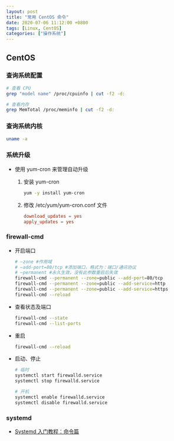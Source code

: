 ```yaml
---
layout: post
title: "常用 CentOS 命令"
date: 2020-07-06 11:12:00 +0800
tags: [Linux, CentOS]
categories: ["操作系统"]
---
```


## CentOS

### 查询系统配置

```bash
# 查看 CPU
grep "model name" /proc/cpuinfo | cut -f2 -d:

# 查看内存
grep MemTotal /proc/meminfo | cut -f2 -d:
```

### 查询系统内核

```bash
uname -a
```

### 系统升级

- 使用 yum-cron 来管理自动升级

  1. 安装 yum-cron

     ```bash
     yum -y install yum-cron
     ```

  1. 修改 /etc/yum/yum-cron.conf 文件

     ```conf
     download_updates = yes
     apply_updates = yes
     ```

### firewall-cmd

- 开启端口

  ```bash
  # –zone #作用域
  # –add-port=80/tcp #添加端口，格式为：端口/通讯协议
  # –permanent #永久生效，没有此参数重启后失效
  firewall-cmd --permanent --zone=public --add-port=80/tcp
  firewall-cmd --permanent --zone=public --add-service=http
  firewall-cmd --permanent --zone=public --add-service=https
  firewall-cmd --reload
  ```

- 查看状态及端口

  ```bash
  firewall-cmd --state
  firewall-cmd --list-ports
  ```

- 重启

  ```bash
  firewall-cmd --reload
  ```

- 启动、停止

  ```bash
  # 临时
  systemctl start firewalld.service
  systemctl stop firewalld.service

  # 开机
  systemctl enable firewalld.service
  systemctl disable firewalld.service
  ```

### systemd

- [Systemd 入门教程：命令篇](http://www.ruanyifeng.com/blog/2016/03/systemd-tutorial-commands.html)
